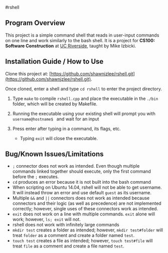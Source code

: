 #rshell

## Program Overview
This project is a simple command shell that reads in user-input commands on one line and work similarly to the bash shell.
It is a project for **CS100: Software Construction** at [UC Riverside](http://ucr.edu), taught by Mike Izbicki.

## Installation Guide / How to Use
Clone this project at: [https://github.com/shawnjzlee/rshell.git](https://github.com/shawnjzlee/rshell.git).

Once cloned, enter a shell and type `cd rshell` to enter the project directory.

1. Type `make` to compile `rshell.cpp` and place the executable in the `./bin` folder, which will be created by Makefile.

2. Running the executable using your existing shell will prompt you with `username@hostname$ ` and wait for an input

3. Press enter after typing in a command, its flags, etc.
    - Typing `exit` will close the executable.

## Bug/Known Issues/Limitations
* `;` connector does not work as intended. Even though multiple commands linked together should execute, only the first command before the `;` executes.
* `cd` produces an error because it is not built into the bash command
* When scripting on Ubuntu 14.04, rshell will not be able to get username. It will instead throw an error and use default `guest` as its username.
* Multiple `&&` and `||` connectors does not work as intended because connectors and their logic (as well as precedence) are not implemented correctly; however, single uses of these connectors work as intended.
* `exit` does not work on a line with multiple commands. `exit` alone will work; however, `ls; exit` will not.
* rshell does not work with infinitely large commands
* `mkdir test` creates a folder as intended; however, `mkdir test#folder` will treat `folder` as a comment and create a folder named `test`.
* `touch test` creates a file as intended; however, `touch test#file` will treat `file` as a comment and create a file named `test`.